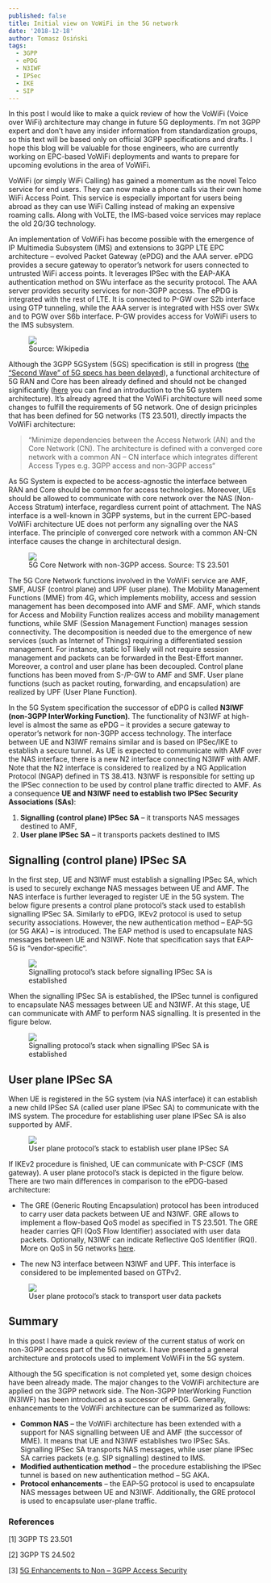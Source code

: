 ```yaml
---
published: false
title: Initial view on VoWiFi in the 5G network
date: '2018-12-18'
author: Tomasz Osiński
tags:
  - 3GPP
  - ePDG
  - N3IWF
  - IPSec
  - IKE
  - SIP
---
```


In this post I would like to make a quick review of how the VoWiFi (Voice over WiFi) architecture may change in future 5G deployments. I’m not 3GPP expert and don’t have any insider information from standardization groups, so this text will be based only on official 3GPP specifications and drafts. I hope this blog will be valuable for those engineers, who are currently working on EPC-based VoWiFi deployments and wants to prepare for upcoming evolutions in the area of VoWiFi.

VoWiFi (or simply WiFi Calling) has gained a momentum as the novel Telco service for end users. 
They can now make a phone calls via their own home WiFi Access Point. 
This service is especially important for users being abroad as they can use WiFi Calling instead of making an expensive roaming calls. 
Along with VoLTE, the IMS-based voice services may replace the old 2G/3G technology.

An implementation of VoWiFi has become possible with the emergence of IP Multimedia Subsystem (IMS) and extensions to 3GPP LTE EPC architecture – evolved Packet Gateway (ePDG) and the AAA server. 
ePDG provides a secure gateway to operator’s network for users connected to untrusted WiFi access points. 
It leverages IPSec with the EAP-AKA authentication method on SWu interface as the security protocol. 
The AAA server provides security services for non-3GPP access. The ePDG is integrated with the rest of LTE. 
It is connected to P-GW over S2b interface using GTP tunneling, while the AAA server is integrated with HSS over SWx and to PGW over S6b interface.
P-GW provides access for VoWiFi users to the IMS subsystem.

<figure>
    <img src="/static/img/evolved_packet_core-svg.png">
    <figcaption>Source: Wikipedia</figcaption>
</figure>

Although the 3GPP 5GSystem (5GS) specification is still in progress ([the “Second Wave” of 5G specs has been delayed](https://www.sdxcentral.com/articles/news/3gpp-delays-second-wave-of-5g-specs/2018/12/)), a functional architecture of 5G RAN and Core has been already defined and should not be changed significantly ([here](https://www.riverpublishers.com/journal/journal_articles/RP_Journal_2245-800X_615.pdf) you can find an introduction to the 5G system architecture). It’s already agreed that the VoWiFi architecture will need some changes to fulfill the requirements of 5G network. One of design pricinples that has been defined for 5G networks (TS 23.501), directly impacts the VoWiFi architecture:

> “Minimize dependencies between the Access Network (AN) and the Core Network (CN). The architecture is defined with a converged core network 
> with a common AN – CN interface which integrates different Access Types e.g. 3GPP access and non-3GPP access“

As 5G System is expected to be access-agnostic the interface between RAN and Core should be common for access technologies. Moreover, UEs should be allowed to communicate with core network over the NAS (Non-Access Stratum) interface, regardless current point of attachment. The NAS interface is a well-known in 3GPP systems, but in the current EPC-based VoWiFi architecture UE does not perform any signalling over the NAS interface. The principle of converged core network with a common AN-CN interface causes the change in architectural design.

<figure>
    <img src="/static/img/5g.png">
    <figcaption>5G Core Network with non-3GPP access. Source: TS 23.501</figcaption>
</figure>

The 5G Core Network functions involved in the VoWiFi service are AMF, SMF, AUSF (control plane) and UPF (user plane). The Mobility Management Functions (MME) from 4G, which implements mobility, access and session management has been decomposed into AMF and SMF. AMF, which stands for Access and Mobility Function realizes access and mobility management functions, while SMF (Session Management Function) manages session connectivity. The decomposition is needed due to the emergence of new services (such as Internet of Things) requiring a differentiated session management. For instance, static IoT likely will not require session management and packets can be forwarded in the Best-Effort manner. Moreover, a control and user plane has been decoupled. Control plane functions has been moved from S-/P-GW to AMF and SMF. User plane functions (such as packet routing, forwarding, and encapsulation) are realized by UPF (User Plane Function).

In the 5G System specification the successor of eDPG is called **N3IWF (non-3GPP InterWorking Function)**. The functionality of N3IWF at high-level is almost the same as ePDG – it provides a secure gateway to operator’s network for non-3GPP access technology. The interface between UE and N3IWF remains similar and is based on IPSec/IKE to establish a secure tunnel. As UE is expected to communicate with AMF over the NAS interface, there is a new N2 interface connecting N3IWF with AMF. Note that the N2 interface is considered to realized by a NG Application Protocol (NGAP) defined in TS 38.413.  N3IWF is responsible for setting up the IPSec connection to be used by control plane traffic directed to AMF. As a consequence **UE and N3IWF need to establish two IPSec Security Associations (SAs)**:

1.  **Signalling (control plane) IPSec SA** – it transports NAS messages destined to AMF,
2.  **User plane IPSec SA** – it transports  packets destined to IMS

## Signalling (control plane) IPSec SA ##

In the first step, UE and N3IWF must establish a signalling IPSec SA, which is used to securely exchange NAS messages between UE and AMF. The NAS interface is further leveraged to register UE in the 5G system. The below figure presents a control plane protocol’s stack used to establish signalling IPSec SA. Similarly to ePDG, IKEv2 protocol is used to setup security associations. However, the new authentication method – EAP-5G (or 5G AKA) – is introduced. The EAP method is used to encapsulate NAS messages between UE and N3IWF. Note that specification says that EAP-5G is “vendor-specific“.

<figure>
    <img src="/static/img/VoWiFI5G_controlplane_before.jpg">
    <figcaption>Signalling protocol’s stack before signalling IPSec SA is established</figcaption>
</figure>

When the signalling IPSec SA is established, the IPSec tunnel is configured to encapsulate NAS messages between UE and N3IWF. At this stage, UE can communicate with AMF to perform NAS signalling. It is presented in the figure below.

<figure>
    <img src="/static/img/VoWiFI5G_controlplane_after.jpg">
    <figcaption>Signalling protocol’s stack when signalling IPSec SA is established</figcaption>
</figure>

## User plane IPSec SA ##

When UE is registered in the 5G system (via NAS interface) it can establish a new child IPSec SA (called user plane IPSec SA) to communicate with the IMS system. The procedure for establishing user plane IPSec SA is also supported by AMF.

<figure>
    <img src="/static/img/VoWiFI5G_controlplane_userplane_establishment.jpg">
    <figcaption>User plane protocol’s stack to establish user plane IPSec SA</figcaption>
</figure>

If IKEv2 procedure is finished, UE can communicate with P-CSCF (IMS gateway). A user plane protocol’s stack is depicted in the figure below. There are two main differences in comparison to the ePDG-based architecture:

*  The GRE (Generic Routing Encapsulation) protocol has been introduced to carry user data packets between UE and N3IWF. GRE allows to implement a flow-based QoS model as specified in TS 23.501. The GRE header carries QFI (QoS Flow Identifier) associated with user data packets. Optionally, N3IWF can indicate Reflective QoS Identifier (RQI). More on QoS in 5G networks [here](https://www.linkedin.com/pulse/learn-qos-5g-networks-paul-shepherd/).

*  The new N3 interface between N3IWF and UPF. This interface is considered to be implemented based on GTPv2.

<figure>
    <img src="/static/img/VoWiFI5G_userplane.jpg">
    <figcaption>User plane protocol’s stack to transport user data packets</figcaption>
</figure>

## Summary ##

In this post I have made a quick review of the current status of work on non-3GPP access part of the 5G network. I have presented a general architecture and protocols used to implement VoWiFi in the 5G system.

Although the 5G specification is not completed yet, some design choices have been already made. The major changes to the VoWiFi architecture are applied on the 3GPP network side. The Non-3GPP InterWorking Function (N3IWF) has been introduced as a successor of ePDG. Generally,  enhancements to the VoWiFi architecture can be summarized as follows:

*  **Common NAS** – the VoWiFi architecture has been extended with a support for NAS signalling between UE and AMF (the successor of MME). It means that UE and N3IWF establishes two IPSec SAs. Signalling IPSec SA transports NAS messages, while user plane IPSec SA carries packets (e.g. SIP signalling) destined to IMS.
*  **Modified authentication method** – the procedure establishing the IPSec tunnel is based on new authentication method – 5G AKA.
*  **Protocol enhancements** – the EAP-5G protocol is used to encapsulate NAS messages between UE and N3IWF. Additionally, the GRE protocol is used to encapsulate user-plane traffic.

### References ###

[1] 3GPP TS 23.501

[2] 3GPP TS 24.502

[3] [5G Enhancements to Non – 3GPP Access Security](https://docbox.etsi.org/workshop/2018/201806_ETSISECURITYWEEK/5G/S01_INPUT_TO_5G/5G_ENHANCEMENTS_NON3GPP_ACCSEC_LENOVO_KUNZ.pdf)
